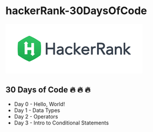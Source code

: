# hackerRank-30DaysOfCode
!['HackerRank logo'](./assets/HackerRank_logo.png)

## 30 Days of Code :fire: :fire: :fire:

* Day 0 - Hello, World!
* Day 1 - Data Types
* Day 2 - Operators
* Day 3 - Intro to Conditional Statements
